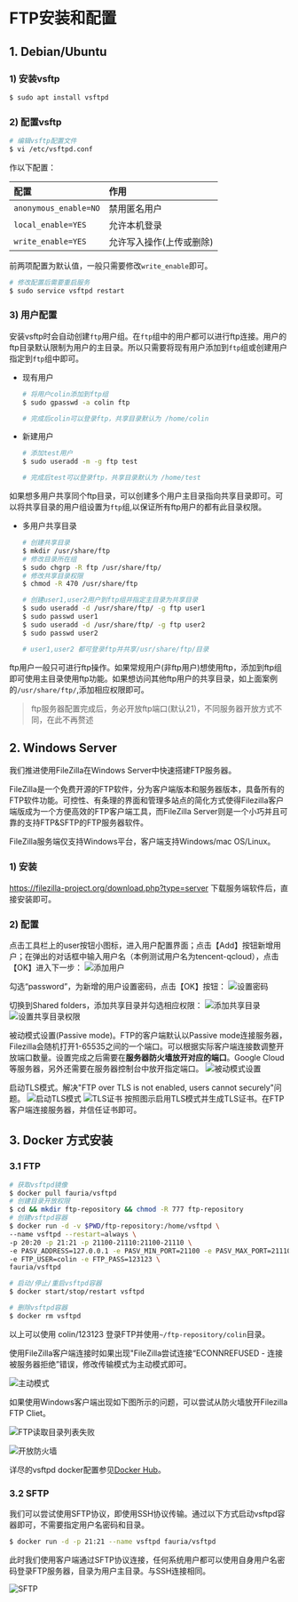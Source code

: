 # FTP安装和配置

## 1. Debian/Ubuntu
### 1) 安装vsftp
``` sh
$ sudo apt install vsftpd
```

### 2) 配置vsftp
```sh
# 编辑vsftp配置文件
$ vi /etc/vsftpd.conf
```
作以下配置：

配置|作用
:-|:-
`anonymous_enable=NO`|禁用匿名用户
`local_enable=YES`|允许本机登录
`write_enable=YES`|允许写入操作(上传或删除)

前两项配置为默认值，一般只需要修改`write_enable`即可。

```sh
# 修改配置后需要重启服务
$ sudo service vsftpd restart
```
### 3) 用户配置
安装vsftp时会自动创建`ftp`用户组。在`ftp`组中的用户都可以进行ftp连接。用户的ftp目录默认限制为用户的主目录。所以只需要将现有用户添加到`ftp`组或创建用户指定到`ftp`组中即可。

* 现有用户

    ```sh
    # 将用户colin添加到ftp组
    $ sudo gpasswd -a colin ftp

    # 完成后colin可以登录ftp，共享目录默认为 /home/colin
    ```

* 新建用户

    ```sh
    # 添加test用户
    $ sudo useradd -m -g ftp test

    # 完成后test可以登录ftp，共享目录默认为 /home/test
    ```

如果想多用户共享同个ftp目录，可以创建多个用户主目录指向共享目录即可。可以将共享目录的用户组设置为`ftp`组,以保证所有ftp用户的都有此目录权限。

* 多用户共享目录

    ```sh
    # 创建共享目录
    $ mkdir /usr/share/ftp
    # 修改目录所在组
    $ sudo chgrp -R ftp /usr/share/ftp/
    # 修改共享目录权限
    $ chmod -R 470 /usr/share/ftp

    # 创建user1,user2用户到ftp组并指定主目录为共享目录
    $ sudo useradd -d /usr/share/ftp/ -g ftp user1
    $ sudo passwd user1
    $ sudo useradd -d /usr/share/ftp/ -g ftp user2
    $ sudo passwd user2
    
    # user1,user2 都可登录ftp并共享/usr/share/ftp/目录
    ```

ftp用户一般只可进行ftp操作。如果常规用户(非ftp用户)想使用ftp，添加到ftp组即可使用主目录使用ftp功能。如果想访问其他ftp用户的共享目录，如上面案例的`/usr/share/ftp/`,添加相应权限即可。

> ftp服务器配置完成后，务必开放ftp端口(默认21)，不同服务器开放方式不同，在此不再赘述


## 2. Windows Server
我们推进使用FileZilla在Windows Server中快速搭建FTP服务器。

FileZilla是一个免费开源的FTP软件，分为客户端版本和服务器版本，具备所有的FTP软件功能。可控性、有条理的界面和管理多站点的简化方式使得Filezilla客户端版成为一个方便高效的FTP客户端工具，而FileZilla Server则是一个小巧并且可靠的支持FTP&SFTP的FTP服务器软件。

FileZilla服务端仅支持Windows平台，客户端支持Windows/mac OS/Linux。
### 1) 安装
https://filezilla-project.org/download.php?type=server 下载服务端软件后，直接安装即可。
### 2) 配置
点击工具栏上的user按钮小图标，进入用户配置界面；点击【Add】按钮新增用户；在弹出的对话框中输入用户名（本例测试用户名为tencent-qcloud），点击【OK】进入下一步：
![添加用户](https://i.loli.net/2020/02/25/ncDbWRhJa4AL5CF.png '添加FileZilla用户')

勾选“password”，为新增的用户设置密码，点击【OK】按钮：
![设置密码](https://i.loli.net/2020/02/25/4JOw8AdsVGfloFm.jpg '设置FileZilla用户密码')

切换到Shared folders，添加共享目录并勾选相应权限：
![添加共享目录](https://i.loli.net/2020/02/26/73tHJmhwLEfWaGO.jpg '设置FileZilla共享目录')
![设置共享目录权限](https://i.loli.net/2020/02/25/vin2w4IBuke9Uba.jpg '设置FileZilla权限')

被动模式设置(Passive mode)。FTP的客户端默认以Passive mode连接服务器，Filezilla会随机打开1-65535之间的一个端口。可以根据实际客户端连接数调整开放端口数量。设置完成之后需要在**服务器防火墙放开对应的端口**。Google Cloud等服务器，另外还需要在服务器控制台中放开指定端口。
![被动模式设置](https://i.loli.net/2020/02/25/DqKnehVjzXJNyfU.jpg '设置FileZilla被动模式')

启动TLS模式。解决"FTP over TLS is not enabled, users cannot securely"问题。
![启动TLS模式](https://i.loli.net/2020/02/25/8qoRGYaThUwBcVQ.jpg '设置TLS模式')
![TLS证书](https://i.loli.net/2020/02/25/uhfd9ayJe2FMDI7.jpg '生成证书')
按照图示启用TLS模式并生成TLS证书。在FTP客户端连接服务器，并信任证书即可。

## 3. Docker 方式安装
### 3.1 FTP
```sh
# 获取vsftpd镜像
$ docker pull fauria/vsftpd
# 创建目录开放权限
$ cd && mkdir ftp-repository && chmod -R 777 ftp-repository
# 创建vsftpd容器
$ docker run -d -v $PWD/ftp-repository:/home/vsftpd \
--name vsftpd --restart=always \
-p 20:20 -p 21:21 -p 21100-21110:21100-21110 \
-e PASV_ADDRESS=127.0.0.1 -e PASV_MIN_PORT=21100 -e PASV_MAX_PORT=21110 \
-e FTP_USER=colin -e FTP_PASS=123123 \
fauria/vsftpd

# 启动/停止/重启vsftpd容器
$ docker start/stop/restart vsftpd

# 删除vsftpd容器
$ docker rm vsftpd
```

以上可以使用 colin/123123 登录FTP并使用`~/ftp-repository/colin`目录。

使用FileZilla客户端连接时如果出现"FileZilla尝试连接“ECONNREFUSED - 连接被服务器拒绝”错误，修改传输模式为主动模式即可。

![主动模式](https://i.loli.net/2020/02/25/YrTLDIG56Bw2Wjz.jpg)

如果使用Windows客户端出现如下图所示的问题，可以尝试从防火墙放开Filezilla FTP Cliet。

![FTP读取目录列表失败](https://i.loli.net/2020/02/25/wYPig4x815vqNsz.jpg)

![开放防火墙](https://i.loli.net/2020/02/25/Qk3ZXl79mA4E2Y5.jpg)

详尽的vsftpd docker配置参见[Docker Hub](https://hub.docker.com/r/fauria/vsftpd)。

### 3.2 SFTP
我们可以尝试使用SFTP协议，即使用SSH协议传输。通过以下方式启动vsftpd容器即可，不需要指定用户名密码和目录。

```sh
$ docker run -d -p 21:21 --name vsftpd fauria/vsftpd
```

此时我们使用客户端通过SFTP协议连接，任何系统用户都可以使用自身用户名密码登录FTP服务器，目录为用户主目录。与SSH连接相同。

![SFTP](https://i.loli.net/2020/02/25/o1xhkiTznA5QXvZ.jpg)